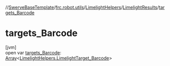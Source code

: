 //[SwerveBaseTemplate](../../../../index.md)/[frc.robot.utils](../../index.md)/[LimelightHelpers](../index.md)/[LimelightResults](index.md)/[targets_Barcode](targets_-barcode.md)

# targets_Barcode

[jvm]\
open var [targets_Barcode](targets_-barcode.md): [Array](https://kotlinlang.org/api/latest/jvm/stdlib/kotlin/-array/index.html)&lt;[LimelightHelpers.LimelightTarget_Barcode](../-limelight-target_-barcode/index.md)&gt;

